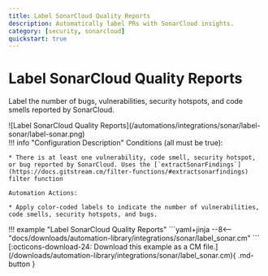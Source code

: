 ```yaml
---
title: Label SonarCloud Quality Reports
description: Automatically label PRs with SonarCloud insights.
category: [security, sonarcloud]
quickstart: true
---
```

# Label SonarCloud Quality Reports
Label the number of bugs, vulnerabilities, security hotspots, and code smells reported by SonarCloud.

<div class="automationImage" style="align:right" markdown="1">
![Label SonarCloud Quality Reports](/automations/integrations/sonar/label-sonar/label-sonar.png)
</div>
<div class="automationDescription" markdown="1">
!!! info "Configuration Description"
    Conditions (all must be true):

    * There is at least one vulnerability, code smell, security hotspot, or bug reported by SonarCloud. Uses the [`extractSonarFindings`](https://docs.gitstream.cm/filter-functions/#extractsonarfindings) filter function

    Automation Actions:

    * Apply color-coded labels to indicate the number of vulnerabilities, code smells, security hotspots, and bugs.
</div>
<div class="automationExample" markdown="1">
!!! example "Label SonarCloud Quality Reports"
    ```yaml+jinja
    --8<-- "docs/downloads/automation-library/integrations/sonar/label_sonar.cm"
    ```
    <div class="result" markdown>
      <span>
      [:octicons-download-24: Download this example as a CM file.](/downloads/automation-library/integrations/sonar/label_sonar.cm){ .md-button }
      </span>
    </div>
</div>
